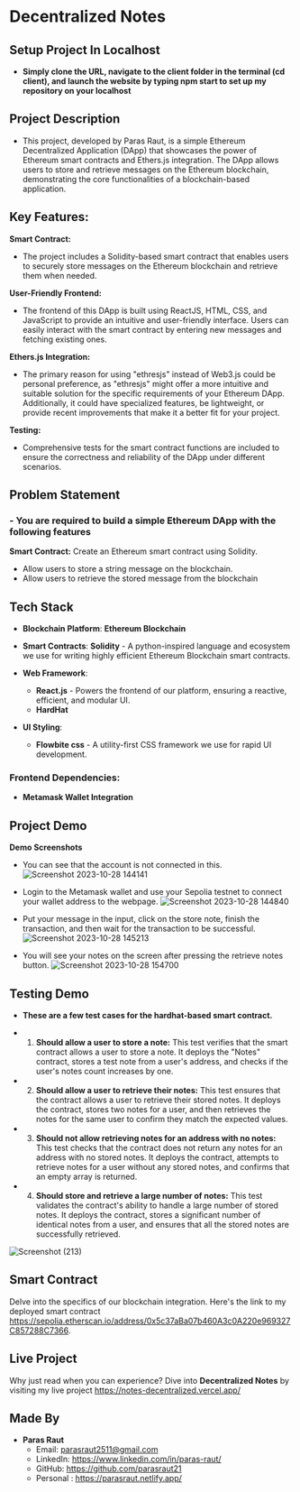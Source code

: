 ﻿# Decentralized Notes

## Setup Project In Localhost
- **Simply clone the URL, navigate to the client folder in the terminal (cd client), and launch the website by typing npm start to set up my repository on your localhost**

## Project Description

- This project, developed by Paras Raut, is a simple Ethereum Decentralized Application (DApp) that showcases the power of Ethereum smart contracts and Ethers.js integration. The DApp allows users to store and retrieve messages on the Ethereum blockchain, demonstrating the core functionalities of a blockchain-based application.

## **Key Features:**

**Smart Contract:** 
- The project includes a Solidity-based smart contract that enables users to securely store messages on the Ethereum blockchain and retrieve them when needed.

**User-Friendly Frontend:** 
- The frontend of this DApp is built using ReactJS, HTML, CSS, and JavaScript to provide an intuitive and user-friendly interface. Users can easily interact with the smart contract by entering new messages and fetching existing ones.

**Ethers.js Integration:** 
- The primary reason for using "ethresjs" instead of Web3.js could be personal preference, as "ethresjs" might offer a more intuitive and suitable solution for the specific requirements of your Ethereum DApp. Additionally, it could have specialized features, be lightweight, or provide recent improvements that make it a better fit for your project.

**Testing:** 
- Comprehensive tests for the smart contract functions are included to ensure the correctness and reliability of the DApp under different scenarios.

## Problem Statement
### - **You are required to build a simple Ethereum DApp with the following features**
**Smart Contract:** Create an Ethereum smart contract using Solidity.
- Allow users to store a string message on the blockchain.
- Allow users to retrieve the stored message from the blockchain


## Tech Stack

- **Blockchain Platform**: **Ethereum Blockchain** 
  
- **Smart Contracts**: **Solidity** - A python-inspired language and ecosystem we use for writing highly efficient Ethereum Blockchain smart contracts.
  
- **Web Framework**: 
    - **React.js** - Powers the frontend of our platform, ensuring a reactive, efficient, and modular UI.
    - **HardHat**

- **UI Styling**: 
    - **Flowbite css** - A utility-first CSS framework we use for rapid UI development.

### Frontend Dependencies:

- **Metamask Wallet Integration**

## Project Demo

**Demo Screenshots**
- You can see that the account is not connected in this. 
  ![Screenshot 2023-10-28 144141](https://github.com/parasraut21/Videochat/assets/111653346/93bee9d9-dd39-47fc-be0a-f9a0fc0d17b7)

- Login to the Metamask wallet and use your Sepolia testnet to connect your wallet address to the webpage. 
  ![Screenshot 2023-10-28 144840](https://github.com/parasraut21/Videochat/assets/111653346/08db4f0a-6f44-401e-8eda-0cd08cf5d417)

- Put your message in the input, click on the store note, finish the transaction, and then wait for the transaction to be successful.
  ![Screenshot 2023-10-28 145213](https://github.com/parasraut21/Videochat/assets/111653346/fc850c94-8310-4878-89e7-ca394261bb2c)

- You will see your notes on the screen after pressing the retrieve notes button.
  ![Screenshot 2023-10-28 154700](https://github.com/parasraut21/NOTES-Decentralized/assets/111653346/51e8696f-66d2-45ea-b705-9eb98eab7133)

## Testing Demo
- **These are a few test cases for the hardhat-based smart contract.**
- 1. **Should allow a user to store a note:**
This test verifies that the smart contract allows a user to store a note. It deploys the "Notes" contract, stores a test note from a user's address, and checks if the user's notes count increases by one.

- 2. **Should allow a user to retrieve their notes:**
This test ensures that the contract allows a user to retrieve their stored notes. It deploys the contract, stores two notes for a user, and then retrieves the notes for the same user to confirm they match the expected values.

- 3. **Should not allow retrieving notes for an address with no notes:**
This test checks that the contract does not return any notes for an address with no stored notes. It deploys the contract, attempts to retrieve notes for a user without any stored notes, and confirms that an empty array is returned.

- 4. **Should store and retrieve a large number of notes:**
This test validates the contract's ability to handle a large number of stored notes. It deploys the contract, stores a significant number of identical notes from a user, and ensures that all the stored notes are successfully retrieved.

![Screenshot (213)](https://github.com/parasraut21/NOTES-Decentralized/assets/111653346/71f153b5-1000-4fba-8109-da3b4ab1e27a)


## Smart Contract

Delve into the specifics of our blockchain integration. Here's the link to my deployed smart contract https://sepolia.etherscan.io/address/0x5c37aBa07b460A3c0A220e969327C857288C7366.

## Live Project

Why just read when you can experience? Dive into **Decentralized Notes** by visiting my live project https://notes-decentralized.vercel.app/

## Made By

- **Paras Raut**
  - Email: parasraut2511@gmail.com
  - LinkedIn: https://www.linkedin.com/in/paras-raut/
  - GitHub: https://github.com/parasraut21
  - Personal : https://parasraut.netlify.app/
